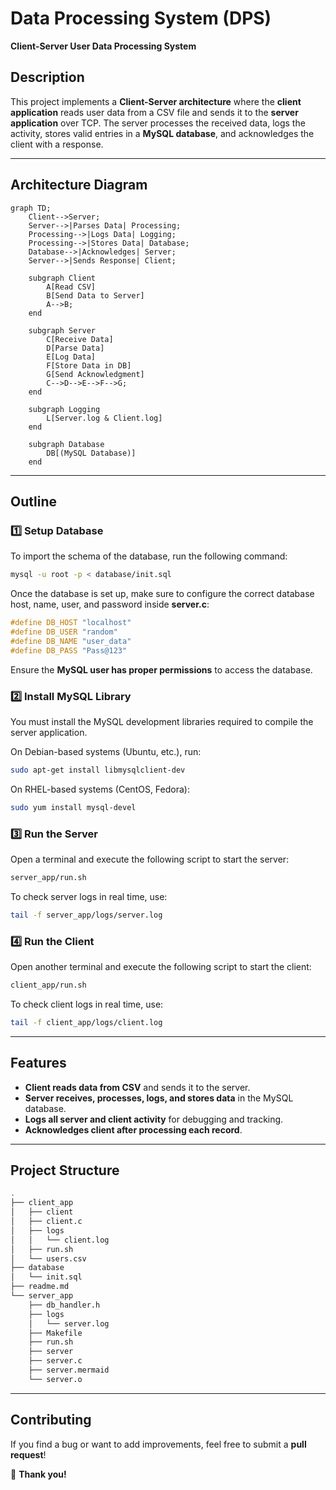 # Data Processing System (DPS)

**Client-Server User Data Processing System**

## Description

This project implements a **Client-Server architecture** where the **client application** reads user data from a CSV file and sends it to the **server application** over TCP. The server processes the received data, logs the activity, stores valid entries in a **MySQL database**, and acknowledges the client with a response.

---

## Architecture Diagram

```mermaid
graph TD;
    Client-->Server;
    Server-->|Parses Data| Processing;
    Processing-->|Logs Data| Logging;
    Processing-->|Stores Data| Database;
    Database-->|Acknowledges| Server;
    Server-->|Sends Response| Client;

    subgraph Client
        A[Read CSV]
        B[Send Data to Server]
        A-->B;
    end

    subgraph Server
        C[Receive Data]
        D[Parse Data]
        E[Log Data]
        F[Store Data in DB]
        G[Send Acknowledgment]
        C-->D-->E-->F-->G;
    end

    subgraph Logging
        L[Server.log & Client.log]
    end

    subgraph Database
        DB[(MySQL Database)]
    end
```

---

## Outline

### **1️⃣ Setup Database**

To import the schema of the database, run the following command:

```sh
mysql -u root -p < database/init.sql
```

Once the database is set up, make sure to configure the correct database host, name, user, and password inside **server.c**:

```c
#define DB_HOST "localhost"
#define DB_USER "random"
#define DB_NAME "user_data"
#define DB_PASS "Pass@123"
```

Ensure the **MySQL user has proper permissions** to access the database.

### **2️⃣ Install MySQL Library**

You must install the MySQL development libraries required to compile the server application.

On Debian-based systems (Ubuntu, etc.), run:

```sh
sudo apt-get install libmysqlclient-dev
```

On RHEL-based systems (CentOS, Fedora):

```sh
sudo yum install mysql-devel
```

### **3️⃣ Run the Server**

Open a terminal and execute the following script to start the server:

```sh
server_app/run.sh
```

To check server logs in real time, use:

```sh
tail -f server_app/logs/server.log
```

### **4️⃣ Run the Client**

Open another terminal and execute the following script to start the client:

```sh
client_app/run.sh
```

To check client logs in real time, use:

```sh
tail -f client_app/logs/client.log
```

---

## **Features**

- **Client reads data from CSV** and sends it to the server.
- **Server receives, processes, logs, and stores data** in the MySQL database.
- **Logs all server and client activity** for debugging and tracking.
- **Acknowledges client after processing each record**.

---

## **Project Structure**

```sh
.
├── client_app
│   ├── client
│   ├── client.c
│   ├── logs
│   │   └── client.log
│   ├── run.sh
│   └── users.csv
├── database
│   └── init.sql
├── readme.md
└── server_app
    ├── db_handler.h
    ├── logs
    │   └── server.log
    ├── Makefile
    ├── run.sh
    ├── server
    ├── server.c
    ├── server.mermaid
    └── server.o
```

---

## **Contributing**

If you find a bug or want to add improvements, feel free to submit a **pull request**!

🚀 **Thank you!**


